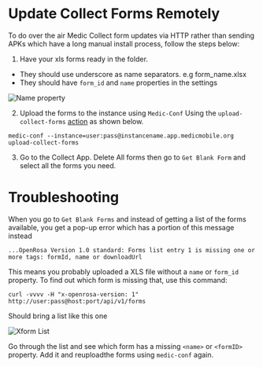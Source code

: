 # Update Collect Forms Remotely

To do over the air Medic Collect form updates via HTTP rather than sending APKs which have a long manual install process, follow the steps below:

1. Have your xls forms ready in the folder. 
- They should use underscore as name separators. e.g form_name.xlsx
- They should have `form_id` and `name`  properties in the settings

![Name property](img/xform_name_settings.png)

2. Upload the forms to the instance using `Medic-Conf` Using the `upload-collect-forms` [action](https://github.com/medic/medic-conf/blob/master/src/cli/supported-actions.js) as shown below.
```
medic-conf --instance=user:pass@instancename.app.medicmobile.org upload-collect-forms
```
3. Go to the Collect App. Delete All forms then go to `Get Blank Form` and select all the forms you need.

# Troubleshooting

When you go to `Get Blank Forms` and instead of getting a list of the forms available, you get a pop-up error which has a portion of this message instead

```
...OpenRosa Version 1.0 standard: Forms list entry 1 is missing one or more tags: formId, name or downloadUrl
```

This means you probably uploaded a XLS file without a `name` or `form_id` property. To find out which form is missing that, use this command:

```
curl -vvvv -H "x-openrosa-version: 1" http://user:pass@host:port/api/v1/forms
```

Should bring a list like this one

![Xform List](img/xform_list.png)


Go through the list and see which form has  a missing `<name>` or `<formID>` property. Add it and reuploadthe forms using `medic-conf` again.

